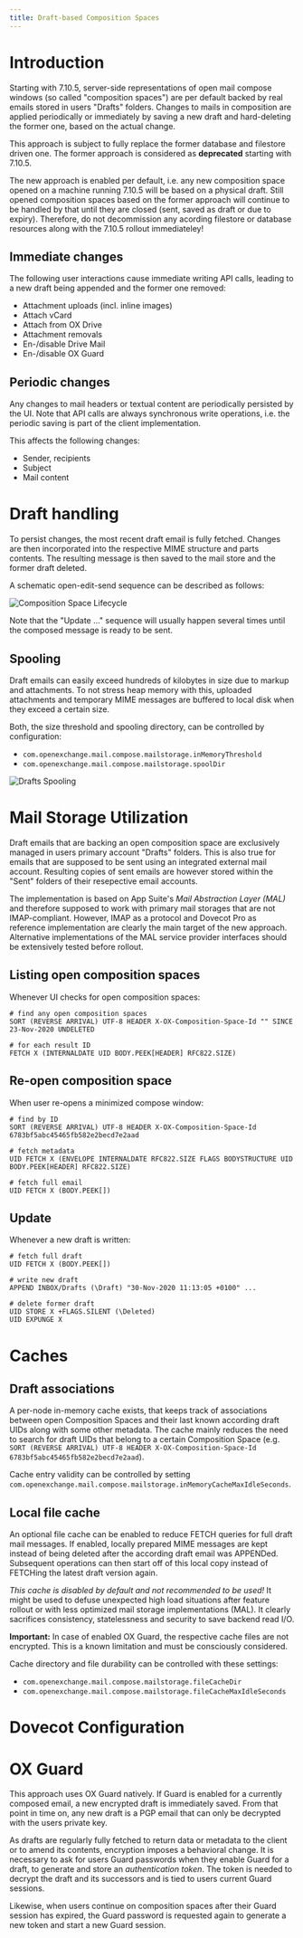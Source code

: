 ```yaml
---
title: Draft-based Composition Spaces
---
```


# Introduction

Starting with 7.10.5, server-side representations of open mail compose windows (so called "composition spaces") are per default backed by real emails stored in users "Drafts" folders. Changes to mails in composition are applied periodically or immediately by saving a new draft and hard-deleting the former one, based on the actual change.

This approach is subject to fully replace the former database and filestore driven one. The former approach is considered as **deprecated** starting with  7.10.5.

The new approach is enabled per default, i.e. any new composition space opened on a machine running 7.10.5 will be based on a physical draft. Still opened composition spaces based on the former approach will continue to be handled by that until they are closed (sent, saved as draft or due to expiry). Therefore, do not decommission any acording filestore or database resources along with the 7.10.5 rollout immediateley!


## Immediate changes

The following user interactions cause immediate writing API calls, leading to a new draft being appended and the former one removed:

* Attachment uploads (incl. inline images)
* Attach vCard
* Attach from OX Drive
* Attachment removals
* En-/disable Drive Mail
* En-/disable OX Guard


## Periodic changes

Any changes to mail headers or textual content are periodically persisted by the UI. Note that API calls are always synchronous write operations, i.e. the periodic saving is part of the client implementation.

This affects the following changes:

* Sender, recipients
* Subject
* Mail content


# Draft handling

To persist changes, the most recent draft email is fully fetched. Changes are then incorporated into the respective MIME structure and parts contents. The resulting message is then saved to the mail store and the former draft deleted.

A schematic open-edit-send sequence can be described as follows:

![Composition Space Lifecycle](img/02_drafts_sequence.png)

Note that the "Update ..." sequence will usually happen several times until the composed message is ready to be sent.


## Spooling

Draft emails can easily exceed hundreds of kilobytes in size due to markup and attachments. To not stress heap memory with this, uploaded attachments and temporary MIME messages are buffered to local disk when they exceed a certain size.

Both, the size threshold and spooling directory, can be controlled by configuration:

* `com.openexchange.mail.compose.mailstorage.inMemoryThreshold`
* `com.openexchange.mail.compose.mailstorage.spoolDir`

![Drafts Spooling](img/01_drafts_schema.png)


# Mail Storage Utilization

Draft emails that are backing an open composition space are exclusively managed in users primary account "Drafts" folders. This is also true for emails that are supposed to be sent using an integrated external mail account. Resulting copies of sent emails are however stored within the "Sent" folders of their resepective email accounts.

The implementation is based on App Suite's _Mail Abstraction Layer (MAL)_ and therefore supposed to work with primary mail storages that are not IMAP-compliant. However, IMAP as a protocol and Dovecot Pro as reference implementation are clearly the main target of the new approach. Alternative implementations of the MAL service provider interfaces should be extensively tested before rollout.


## Listing open composition spaces

Whenever UI checks for open composition spaces:

```
# find any open composition spaces
SORT (REVERSE ARRIVAL) UTF-8 HEADER X-OX-Composition-Space-Id "" SINCE 23-Nov-2020 UNDELETED

# for each result ID
FETCH X (INTERNALDATE UID BODY.PEEK[HEADER] RFC822.SIZE)
```


## Re-open composition space

When user re-opens a minimized compose window:

```
# find by ID
SORT (REVERSE ARRIVAL) UTF-8 HEADER X-OX-Composition-Space-Id 6783bf5abc45465fb582e2becd7e2aad

# fetch metadata
UID FETCH X (ENVELOPE INTERNALDATE RFC822.SIZE FLAGS BODYSTRUCTURE UID BODY.PEEK[HEADER] RFC822.SIZE)

# fetch full email
UID FETCH X (BODY.PEEK[])
```


## Update

Whenever a new draft is written:

```
# fetch full draft
UID FETCH X (BODY.PEEK[])

# write new draft
APPEND INBOX/Drafts (\Draft) "30-Nov-2020 11:13:05 +0100" ...

# delete former draft
UID STORE X +FLAGS.SILENT (\Deleted)
UID EXPUNGE X
```


# Caches

## Draft associations

A per-node in-memory cache exists, that keeps track of associations between open Composition Spaces and their last known according draft UIDs along with some other metadata. The cache mainly reduces the need to search for draft UIDs that belong to a certain Composition Space (e.g. `SORT (REVERSE ARRIVAL) UTF-8 HEADER X-OX-Composition-Space-Id 6783bf5abc45465fb582e2becd7e2aad`).

Cache entry validity can be controlled by setting `com.openexchange.mail.compose.mailstorage.inMemoryCacheMaxIdleSeconds`.

## Local file cache

An optional file cache can be enabled to reduce FETCH queries for full draft mail messages. If enabled, locally prepared MIME messages are kept instead of being deleted after the according draft email was APPENDed. Subsequent operations can then start off of this local copy instead of FETCHing the latest draft version again.

*This cache is disabled by default and not recommended to be used!* It might be used to defuse unexpected high load situations after feature rollout or with less optimized mail storage implementations (MAL). It clearly sacrifices consistency, statelessness and security to save backend read I/O.

**Important:** In case of enabled OX Guard, the respective cache files are not encrypted. This is a known limitation and must be consciously considered.

Cache directory and file durability can be controlled with these settings:

* `com.openexchange.mail.compose.mailstorage.fileCacheDir`
* `com.openexchange.mail.compose.mailstorage.fileCacheMaxIdleSeconds`


# Dovecot Configuration

# OX Guard

This approach uses OX Guard natively. If Guard is enabled for a currently composed email, a new encrypted draft is immediately saved. From that point in time on, any new draft is a PGP email that can only be decrypted with the users private key.

As drafts are regularly fully fetched to return data or metadata to the client or to amend its contents, encryption imposes a behavioral change. It is necessary to ask for users Guard passwords when they enable Guard for a draft, to generate and store an _authentication token_. The token is needed to decrypt the draft and its successors and is tied to users current Guard sessions.

Likewise, when users continue on composition spaces after their Guard session has expired, the Guard password is requested again to generate a new token and start a new Guard session. 
